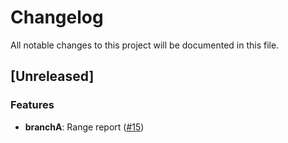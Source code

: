 # Changelog

All notable changes to this project will be documented in this file.

## [Unreleased]

### Features

- **branchA**: Range report ([#15](https://github.com/Quisharoo/revolut-calendar/issues/15))

<!-- generated by git-cliff -->
